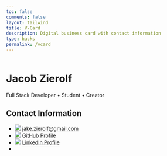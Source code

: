 ```yaml
---
toc: false
comments: false
layout: tailwind
title: V-Card
description: Digital business card with contact information
type: hacks
permalink: /vcard
---
```

<div class="min-h-screen bg-gradient-to-br from-blue-50 to-white flex flex-col items-center justify-center px-6 py-10 space-y-10">
  <!-- Profile Section -->
  <div class="flex flex-col items-center space-y-4">
    <img src="" alt="" class="w-36 h-36 rounded-xl shadow-lg object-cover" />
    <h1 class="text-2xl font-bold text-gray-800">Jacob Zierolf</h1>
    <p class="text-sm text-gray-600">Full Stack Developer • Student • Creator</p>
  </div>
  <!-- Cards Grid -->
  <div class="grid grid-cols-1 md:grid-cols-2 gap-8 w-full max-w-4xl">
    <!-- Contact Info Card -->
    <div class="bg-white border border-gray-200 rounded-2xl shadow-lg p-6 flex flex-col justify-between">
      <h2 class="text-xl font-semibold text-gray-800 mb-4">Contact Information</h2>
      <ul class="space-y-3 text-gray-700 text-sm">
        <li class="flex items-center gap-2">
          <img src="https://img.icons8.com/color/24/gmail.png" />
          <a href="mailto:wendaobao@gmail.com" class="hover:underline">jake.zierolf@gmail.com</a>
        </li>
        <li class="flex items-center gap-2">
          <img src="https://img.icons8.com/material-outlined/24/github.png" />
          <a href="https://github.com/jacobcancode" target="_blank" class="hover:underline">GitHub Profile</a>
        </li>
        <li class="flex items-center gap-2">
          <img src="https://img.icons8.com/color/24/linkedin.png" />
          <a href="linkedin.com/in/jacobzierolf" target="_blank" class="hover:underline">LinkedIn Profile</a>
        </li>
        <li class="flex items-center gap-2">
        </li>
      </ul>
      <div class="pt-6 text-center">
        <script>
function downloadVCard() {
  // Create vCard data
  const vCardData = `
BEGIN:VCARD
VERSION:3.0
FN:Jacob Zierolf
EMAIL:jake.zierolf@gmail.com
URL:https://github.22com/jacobcancode
NOTE:Connect with me on LinkedIn and GitHub!
END:VCARD
  `.trim();


